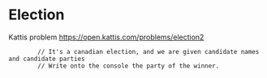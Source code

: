 # Election
Kattis problem https://open.kattis.com/problems/election2

            // It's a canadian election, and we are given candidate names and candidate parties
            // Write onto the console the party of the winner.

